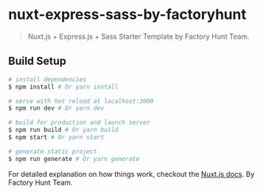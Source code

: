 # nuxt-express-sass-by-factoryhunt

> Nuxt.js + Express.js + Sass Starter Template by Factory Hunt Team.

## Build Setup

``` bash
# install dependencies
$ npm install # Or yarn install

# serve with hot reload at localhost:3000
$ npm run dev # Or yarn dev

# build for production and launch server
$ npm run build # Or yarn build
$ npm start # Or yarn start

# generate static project
$ npm run generate # Or yarn generate
```

For detailed explanation on how things work, checkout the [Nuxt.js docs](https://github.com/nuxt/nuxt.js).
By Factory Hunt Team.
